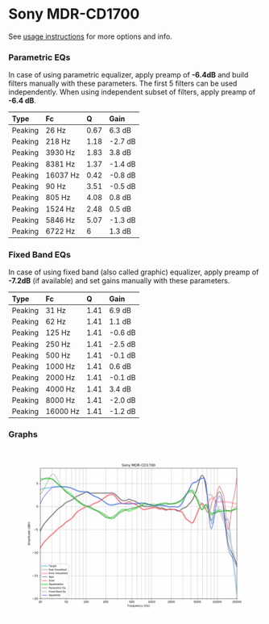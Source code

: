 # Sony MDR-CD1700
See [usage instructions](https://github.com/jaakkopasanen/AutoEq#usage) for more options and info.

### Parametric EQs
In case of using parametric equalizer, apply preamp of **-6.4dB** and build filters manually
with these parameters. The first 5 filters can be used independently.
When using independent subset of filters, apply preamp of **-6.4 dB**.

| Type    | Fc       |    Q | Gain    |
|:--------|:---------|:-----|:--------|
| Peaking | 26 Hz    | 0.67 | 6.3 dB  |
| Peaking | 218 Hz   | 1.18 | -2.7 dB |
| Peaking | 3930 Hz  | 1.83 | 3.8 dB  |
| Peaking | 8381 Hz  | 1.37 | -1.4 dB |
| Peaking | 16037 Hz | 0.42 | -0.8 dB |
| Peaking | 90 Hz    | 3.51 | -0.5 dB |
| Peaking | 805 Hz   | 4.08 | 0.8 dB  |
| Peaking | 1524 Hz  | 2.48 | 0.5 dB  |
| Peaking | 5846 Hz  | 5.07 | -1.3 dB |
| Peaking | 6722 Hz  | 6    | 1.3 dB  |

### Fixed Band EQs
In case of using fixed band (also called graphic) equalizer, apply preamp of **-7.2dB**
(if available) and set gains manually with these parameters.

| Type    | Fc       |    Q | Gain    |
|:--------|:---------|:-----|:--------|
| Peaking | 31 Hz    | 1.41 | 6.9 dB  |
| Peaking | 62 Hz    | 1.41 | 1.1 dB  |
| Peaking | 125 Hz   | 1.41 | -0.6 dB |
| Peaking | 250 Hz   | 1.41 | -2.5 dB |
| Peaking | 500 Hz   | 1.41 | -0.1 dB |
| Peaking | 1000 Hz  | 1.41 | 0.6 dB  |
| Peaking | 2000 Hz  | 1.41 | -0.1 dB |
| Peaking | 4000 Hz  | 1.41 | 3.4 dB  |
| Peaking | 8000 Hz  | 1.41 | -2.0 dB |
| Peaking | 16000 Hz | 1.41 | -1.2 dB |

### Graphs
![](./Sony%20MDR-CD1700.png)